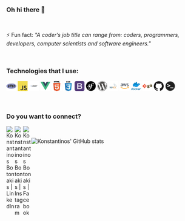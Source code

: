 ### Oh hi there 👋
&nbsp;

 ⚡ Fun fact: *"A coder’s job title can range from: coders, programmers, developers, computer scientists and software engineers."*

&nbsp;
&nbsp;
&nbsp;
### Technologies that I use:

<p>
    <code><img alt="PHP" width="26px" src="https://raw.githubusercontent.com/github/explore/master/topics/php/php.png" /></code>
    <code><img alt="JavaScript" width="26px" src="https://raw.githubusercontent.com/github/explore/80688e429a7d4ef2fca1e82350fe8e3517d3494d/topics/javascript/javascript.png" /></code>
    <code><img alt="jQuery" width="26px" src="https://raw.githubusercontent.com/github/explore/80688e429a7d4ef2fca1e82350fe8e3517d3494d/topics/jquery/jquery.png" /></code>
    <code><img alt="VueJS" width="26px" src="https://raw.githubusercontent.com/github/explore/80688e429a7d4ef2fca1e82350fe8e3517d3494d/topics/vue/vue.png" /></code>
    <code><img alt="HTML/HTML5" width="26px" src="https://raw.githubusercontent.com/github/explore/80688e429a7d4ef2fca1e82350fe8e3517d3494d/topics/html/html.png" /></code>
    <code><img alt="CSS" width="26px" src="https://raw.githubusercontent.com/github/explore/80688e429a7d4ef2fca1e82350fe8e3517d3494d/topics/css/css.png" /></code>
    <code><img alt="Bootstrap" width="26px" src="https://raw.githubusercontent.com/github/explore/80688e429a7d4ef2fca1e82350fe8e3517d3494d/topics/bootstrap/bootstrap.png" /></code>
    <code><img alt="Symfony" width="26px" src="https://raw.githubusercontent.com/github/explore/80688e429a7d4ef2fca1e82350fe8e3517d3494d/topics/symfony/symfony.png" /></code>
    <code><img alt="Wordpress" width="26px" src="https://raw.githubusercontent.com/github/explore/80688e429a7d4ef2fca1e82350fe8e3517d3494d/topics/wordpress/wordpress.png" /></code>
    <code><img alt="MySQL" width="26px" src="https://raw.githubusercontent.com/github/explore/80688e429a7d4ef2fca1e82350fe8e3517d3494d/topics/mysql/mysql.png" /></code>
    <code><img alt="AWS" width="26px" src="https://raw.githubusercontent.com/github/explore/master/topics/aws/aws.png" /></code>
    <code><img alt="Docker" width="26px" src="https://raw.githubusercontent.com/github/explore/master/topics/docker/docker.png" /></code>
    <code><img alt="Git" width="26px" src="https://raw.githubusercontent.com/github/explore/80688e429a7d4ef2fca1e82350fe8e3517d3494d/topics/git/git.png" /></code>
    <code><img alt="GitHub" width="26px" src="https://raw.githubusercontent.com/github/explore/78df643247d429f6cc873026c0622819ad797942/topics/github/github.png" /></code>
    <code><img alt="Terminal" width="26px" src="https://raw.githubusercontent.com/github/explore/80688e429a7d4ef2fca1e82350fe8e3517d3494d/topics/terminal/terminal.png" /></code>
</p>
&nbsp;
&nbsp;
&nbsp;

### Do you want to connect?
<p>
<a href="https://www.linkedin.com/in/konstantinosbotonakis/" target="_blank"><img align="left" alt="Konstantinos Botonakis | LinkedIn" width="22px" src="https://cdn.jsdelivr.net/npm/simple-icons@v3/icons/linkedin.svg" /></a>
<a href="https://www.instagram.com/konstantinosbot/" target="_blank"><img align="left" alt="Konstantinos Botonakis | Instagram" width="22px" src="https://cdn.jsdelivr.net/npm/simple-icons@v3/icons/instagram.svg" /></a> 
<a href="https://www.facebook.com/konstantinos.botonakis/" target="_blank"><img align="left" alt="Konstantinos Botonakis | Facebook" width="22px" src="https://cdn.jsdelivr.net/npm/simple-icons@v3/icons/facebook.svg" /></a>
</p>
&nbsp;
&nbsp;
&nbsp;

![Konstantinos' GitHub stats](https://github-readme-stats.vercel.app/api?username=konstantinosbotonakis&count_private=true&show_icons=true)
